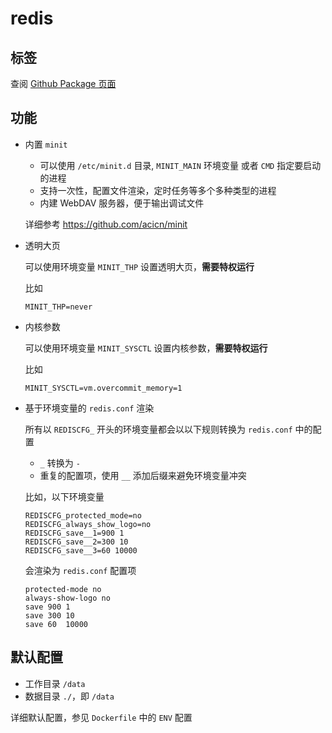 # redis

## 标签

查阅 [Github Package 页面](https://github.com/guoyk93/acicn/pkgs/container/acicn%2Fredis)

## 功能

* 内置 `minit`

    - 可以使用 `/etc/minit.d` 目录, `MINIT_MAIN` 环境变量 或者 `CMD` 指定要启动的进程
    - 支持一次性，配置文件渲染，定时任务等多个多种类型的进程
    - 内建 WebDAV 服务器，便于输出调试文件

    详细参考 https://github.com/acicn/minit

* 透明大页

    可以使用环境变量 `MINIT_THP` 设置透明大页，**需要特权运行**

    比如

    `MINIT_THP=never`

* 内核参数

    可以使用环境变量 `MINIT_SYSCTL` 设置内核参数，**需要特权运行**

    比如

    `MINIT_SYSCTL=vm.overcommit_memory=1`

* 基于环境变量的 `redis.conf` 渲染

    所有以 `REDISCFG_` 开头的环境变量都会以以下规则转换为 `redis.conf` 中的配置

    - `_` 转换为 `-`
    - 重复的配置项，使用 `__` 添加后缀来避免环境变量冲突

    比如，以下环境变量

    ``` 
    REDISCFG_protected_mode=no
    REDISCFG_always_show_logo=no
    REDISCFG_save__1=900 1
    REDISCFG_save__2=300 10
    REDISCFG_save__3=60 10000
    ```

    会渲染为 `redis.conf` 配置项

    ``` 
    protected-mode no
    always-show-logo no
    save 900 1
    save 300 10
    save 60  10000
    ```

## 默认配置

* 工作目录 `/data`
* 数据目录 `./`，即 `/data`

详细默认配置，参见 `Dockerfile` 中的 `ENV` 配置
